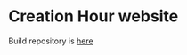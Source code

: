 # Creation Hour website
Build repository is [here](https://github.com/CreationHour/CreationHour.github.io-build)
